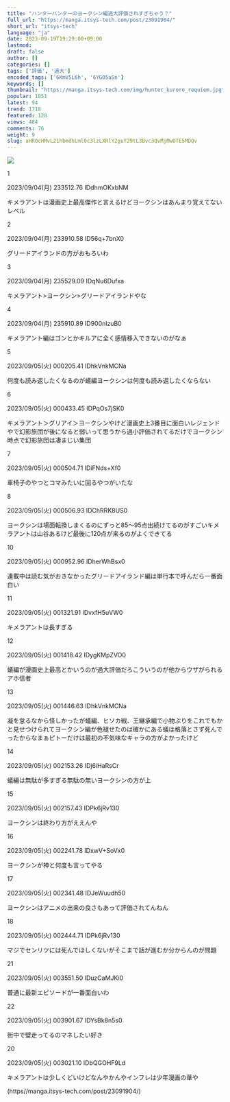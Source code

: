 ```yaml
---
title: "ハンターハンターのヨークシン編過大評価されすぎちゃう？"
full_url: "https://manga.itsys-tech.com/post/23091904/"
short_url: "itsys-tech"
language: "ja"
date: 2023-09-19T19:29:00+09:00
lastmod: 
draft: false
author: []
categories: []
tags: ['評価', '過大']
encoded_tags: ['6KmV5L6h', '6YGO5aSn']
keywords: []
thumbnail: "https://manga.itsys-tech.com/img/hunter_kuroro_requiem.jpg"
popular: 1851
latest: 94
trend: 1718
featured: 128
views: 484
comments: 76
weight: 9
slug: aHR0cHMvL21hbmdhLml0c3lzLXRlY2guY29tL3Bvc3QvMjMwOTE5MDQv
---
```


![](https://manga.itsys-tech.com/img/hunter_kuroro_requiem.jpg)

<div><p class='t_h'>1 <p>2023/09/04(月) 233512.76 IDdhmOKxbNM</p></p><p class='t_b'>キメラアントは漫画史上最高傑作と言えるけどヨークシンはあんまり覚えてないレベル</p><p class='t_h'>2 <p>2023/09/04(月) 233910.58 ID56q+7bnX0</p></p><p class='t_b'>グリードアイランドの方がおもろいわ</p><p class='t_h'>3 <p>2023/09/04(月) 235529.09 IDqNu6Dufxa</p></p><p class='t_b'>キメラアント>ヨークシン>グリードアイランドやな</p><p class='t_h'>4 <p>2023/09/04(月) 235910.89 ID900nlzuB0</p></p><p class='t_b'>キメラアント編はゴンとかキルアに全く感情移入できないのがなぁ</p><p class='t_h'>5 <p>2023/09/05(火) 000205.41 IDhkVnkMCNa</p></p><p class='t_b'>何度も読み返したくなるのが蟻編ヨークシンは何度も読み返したくならない</p><p class='t_h'>6 <p>2023/09/05(火) 000433.45 IDPqOs7jSK0</p></p><p class='t_b'>キメラアント＞グリアイ＞ヨークシンやけど漫画史上3番目に面白いレジェンドやで幻影旅団が後になると弱いって思うから過小評価されてるだけでヨークシン時点で幻影旅団は凄まじい集団</p><p class='t_h'>7 <p>2023/09/05(火) 000504.71 IDiFNds+Xf0</p></p><p class='t_b'>車椅子のやつとコマみたいに回るやつがいたな</p><p class='t_h'>8 <p>2023/09/05(火) 000506.93 IDChRRK8US0</p></p><p class='t_b'>ヨークシンは場面転換しまくるのにずっと85～95点出続けてるのがすごいキメラアントは山谷あるけど最後に120点が来るのがよくできてる</p><p class='t_h'>10 <p>2023/09/05(火) 000952.96 IDherWhBsx0</p></p><p class='t_b'>連載中は読む気がおきなかったグリードアイランド編は単行本で呼んだら一番面白い</p><p class='t_h'>11 <p>2023/09/05(火) 001321.91 IDvxfH5uVW0</p></p><p class='t_b'>キメラアントは長すぎる</p><p class='t_h'>12 <p>2023/09/05(火) 001418.42 IDygKMpZVO0</p></p><p class='t_b'>蟻編が漫画史上最高とかいうのが過大評価だろこういうのが他からウザがられるアホ信者</p><p class='t_h'>13 <p>2023/09/05(火) 001446.63 IDhkVnkMCNa</p></p><p class='t_b'>凝を怠るなから怪しかったが蟻編、ヒソカ戦、王継承編で小物ぶりをこれでもかと見せつけられてヨークシン編が色褪せたのは確かにある蟻は格落とさず死んでったからなまぁピトーだけは最初の不気味なキャラの方がよかったけど</p><p class='t_h'>14 <p>2023/09/05(火) 002153.26 IDj6iHaRsCr</p></p><p class='t_b'>蟻編は無駄が多すぎる無駄の無いヨークシンの方が上</p><p class='t_h'>15 <p>2023/09/05(火) 002157.43 IDPk6jRv130</p></p><p class='t_b'>ヨークシンは終わり方がええんや</p><p class='t_h'>16 <p>2023/09/05(火) 002241.78 IDxwV+SoVx0</p></p><p class='t_b'>ヨークシンが神と何度も言ってやる</p><p class='t_h'>17 <p>2023/09/05(火) 002341.48 IDJeWuudh50</p></p><p class='t_b'>ヨークシンはアニメの出来の良さもあって評価されてんねん</p><p class='t_h'>18 <p>2023/09/05(火) 002444.71 IDPk6jRv130</p></p><p class='t_b'>マジでセンリツには死んでほしくないがそこまで話が進むか分からんのが問題</p><p class='t_h'>21 <p>2023/09/05(火) 003551.50 IDuzCaMJKi0</p></p><p class='t_b'>普通に最新エピソードが一番面白いわ</p><p class='t_h'>22 <p>2023/09/05(火) 003901.67 IDYsBk8n5s0</p></p><p class='t_b'>街中で壁走ってるのマネしたい好き</p><p class='t_h'>20 <p>2023/09/05(火) 003021.10 IDbQGOHF9Ld</p></p><p class='t_b'>キメラアントは少しくどいけどなんやかんやインフレは少年漫画の華や</p></div>

(https//manga.itsys-tech.com/post/23091904/)
